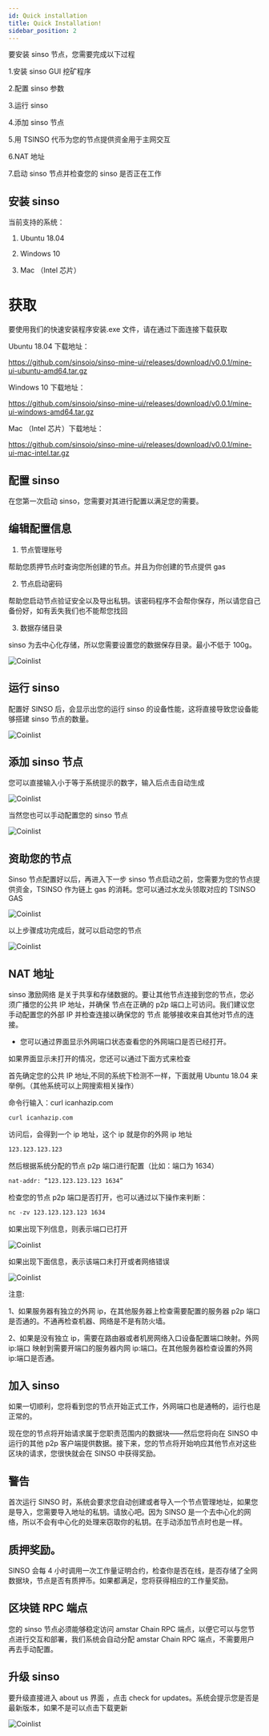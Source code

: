 ```yaml
---
id: Quick installation
title: Quick Installation!
sidebar_position: 2
---
```


要安装 sinso 节点，您需要完成以下过程

1.安装 sinso GUI 挖矿程序

2.配置 sinso 参数

3.运行 sinso

4.添加 sinso 节点

5.用 TSINSO 代币为您的节点提供资金用于主网交互

6.NAT 地址

7.启动 sinso 节点并检查您的 sinso 是否正在工作

## 安装 sinso

当前支持的系统：

1. Ubuntu 18.04

2. Windows 10

3. Mac （Intel 芯片）

# 获取

要使用我们的快速安装程序安装.exe 文件，请在通过下面连接下载获取

Ubuntu 18.04 下载地址：

https://github.com/sinsoio/sinso-mine-ui/releases/download/v0.0.1/mine-ui-ubuntu-amd64.tar.gz

Windows 10 下载地址：

https://github.com/sinsoio/sinso-mine-ui/releases/download/v0.0.1/mine-ui-windows-amd64.tar.gz

Mac （Intel 芯片）下载地址：

https://github.com/sinsoio/sinso-mine-ui/releases/download/v0.0.1/mine-ui-mac-intel.tar.gz

## 配置 sinso

在您第一次启动 sinso，您需要对其进行配置以满足您的需要。

## 编辑配置信息

1. 节点管理账号

帮助您质押节点时查询您所创建的节点。并且为你创建的节点提供 gas

2. 节点启动密码

帮助您启动节点验证安全以及导出私钥。该密码程序不会帮你保存，所以请您自己备份好，如有丢失我们也不能帮您找回

3. 数据存储目录

sinso 为去中心化存储，所以您需要设置您的数据保存目录。最小不低于 100g。

![Coinlist ](../img/in1.jpg)

## 运行 sinso

配置好 SINSO 后，会显示出您的运行 sinso 的设备性能，这将直接导致您设备能够搭建 sinso 节点的数量。

![Coinlist ](../img/in2.jpg)

## 添加 sinso 节点

您可以直接输入小于等于系统提示的数字，输入后点击自动生成

![Coinlist ](../img/in3.jpg)

当然您也可以手动配置您的 sinso 节点

![Coinlist ](../img/in4.jpg)

## 资助您的节点

Sinso 节点配置好以后，再进入下一步 sinso 节点启动之前，您需要为您的节点提供资金，TSINSO 作为链上 gas 的消耗。您可以通过水龙头领取对应的 TSINSO GAS

![Coinlist ](../img/in5.jpg)

以上步骤成功完成后，就可以启动您的节点

![Coinlist ](../img/in6.jpg)

## NAT 地址

sinso 激励网络 是关于共享和存储数据的。要让其他节点连接到您的节点，您必须广播您的公共 IP 地址，并确保 节点在正确的 p2p 端口上可访问。我们建议您手动配置您的外部 IP 并检查连接以确保您的 节点 能够接收来自其他对节点的连接。

- 您可以通过界面显示外网端口状态查看您的外网端口是否已经打开。

如果界面显示未打开的情况，您还可以通过下面方式来检查

首先确定您的公共 IP 地址,不同的系统下检测不一样，下面就用 Ubuntu 18.04 来举例。（其他系统可以上网搜索相关操作）

命令行输入：curl icanhazip.com

```html preview
curl icanhazip.com
```

访问后，会得到一个 ip 地址，这个 ip 就是你的外网 ip 地址

```html preview
123.123.123.123
```

然后根据系统分配的节点 p2p 端口进行配置（比如：端口为 1634）

```html preview
nat-addr: “123.123.123.123 1634”
```

检查您的节点 p2p 端口是否打开，也可以通过以下操作来判断：

```html preview
nc -zv 123.123.123.123 1634
```

如果出现下列信息，则表示端口已打开

![Coinlist ](../img/in7.jpg)

如果出现下面信息，表示该端口未打开或者网络错误

![Coinlist ](../img/in8.jpg)

注意:

1、如果服务器有独立的外网 ip，在其他服务器上检查需要配置的服务器 p2p 端口是否通的。不通再检查机器、网络是不是有防火墙。

2、如果是没有独立 ip，需要在路由器或者机房网络入口设备配置端口映射。外网 ip:端口 映射到需要开端口的服务器内网 ip:端口。在其他服务器检查设置的外网 ip:端口是否通。

## 加入 sinso

如果一切顺利，您将看到您的节点开始正式工作，外网端口也是通畅的，运行也是正常的。

现在您的节点将开始请求属于您职责范围内的数据块——然后您将向在 SINSO 中运行的其他 p2p 客户端提供数据。接下来，您的节点将开始响应其他节点对这些区块的请求，您很快就会在 SINSO 中获得奖励。

## 警告

首次运行 SINSO 时，系统会要求您自动创建或者导入一个节点管理地址，如果您是导入，您需要导入地址的私钥。请放心吧。因为 SINSO 是一个去中心化的网络，所以不会有中心化的处理来窃取你的私钥。在手动添加节点时也是一样。

## 质押奖励。

SINSO 会每 4 小时调用一次工作量证明合约，检查你是否在线，是否存储了全网数据块，节点是否有质押币。如果都满足，您将获得相应的工作量奖励。

## 区块链 RPC 端点

您的 sinso 节点必须能够稳定访问 amstar Chain RPC 端点，以便它可以与您节点进行交互和部署，我们系统会自动分配 amstar Chain RPC 端点，不需要用户再去手动配置。

## 升级 sinso

要升级直接进入 about us 界面 ，点击 check for updates。系统会提示您是否是最新版本，如果不是可以点击下载更新

![Coinlist ](../img/in9.jpg)
